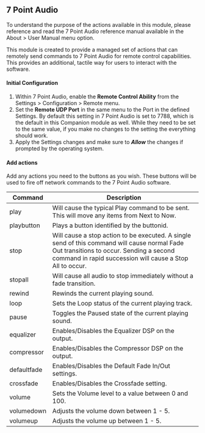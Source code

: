 ## 7 Point Audio
To understand the purpose of the actions available in this module, please reference and read the 7 Point Audio reference manual available in the About > User Manual menu option.

This module is created to provide a managed set of actions that can remotely send commands to 7 Point Audio for remote control capabilities. This provides an additional, tactile way for users to interact with the software.

#### Initial Configuration
1. Within 7 Point Audio, enable the **Remote Control Ability** from the Settings > Configuration > Remote menu.
2. Set the **Remote UDP Port** in the same menu to the Port in the defined Settings. By default this setting in 7 Point Audio is set to 7788, which is the default in this Companion module as well. While they need to be set to the same value, if you make no changes to the setting the everything should work.
3. Apply the Settings changes and make sure to ***Allow*** the changes if prompted by the operating system.

#### Add actions
Add any actions you need to the buttons as you wish. These buttons will be used to fire off network commands to the 7 Point Audio software.

|Command     | Description                                                                                                                                                                                          |
|-------------|------------------------------------------------------------------------------------------------------------------------------------------------------------------------------------------------------|
| play        | Will cause the typical Play command to be sent. This will move any items from Next to Now.                                                                                                           |
| playbutton  | Plays a button identified by the buttonid.                                                                                                                                                           |
| stop        | Will cause a stop action to be executed. A single send of this command will cause normal Fade Out transitions to occur. Sending a second command in rapid succession will cause a Stop All to occur. |
| stopall     | Will cause all audio to stop immediately without a fade transition.                                                                                                                                  |
| rewind      | Rewinds the current playing sound.                                                                                                                                                                   |
| loop        | Sets the Loop status of the current playing track.                                                                                                                                                   |
| pause       | Toggles the Paused state of the current playing sound.                                                                                                                                               |
| equalizer   | Enables/Disables the Equalizer DSP on the output.                                                                                                                                                    |
| compressor  | Enables/Disables the Compressor DSP on the output.                                                                                                                                                   |
| defaultfade | Enables/Disables the Default Fade In/Out settings.                                                                                                                                                   |
| crossfade   | Enables/Disables the Crossfade setting.                                                                                                                                                              |
| volume      | Sets the Volume level to a value between 0 and 100.                                                                                                                                                  |
| volumedown  | Adjusts the volume down between 1 - 5.                                                                                                                                                               |
| volumeup    | Adjusts the volume up between 1 - 5.                                                                                                                                                                 |